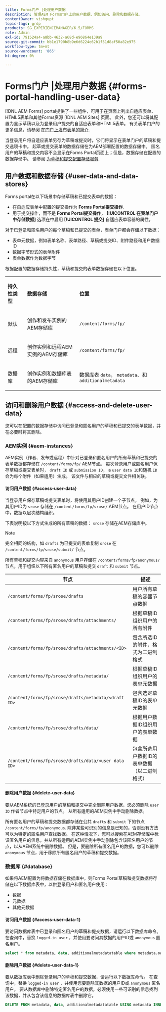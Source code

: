 ```yaml
---
title: Forms门户 |处理用户数据
description: 管理AEM Forms门户上的用户数据，例如访问、删除和数据存储。
contentOwner: vishgupt
topic-tags: grdp
products: SG_EXPERIENCEMANAGER/6.5/FORMS
role: Admin
exl-id: 791524a4-a8bb-4632-a68d-e96864e139a9
source-git-commit: bb1e1790b8b9e6d6224c62b1f51d8af50a82e975
workflow-type: tm+mt
source-wordcount: '865'
ht-degree: 0%

---
```


# Forms门户 |处理用户数据 {#forms-portal-handling-user-data}

[!DNL AEM Forms] portal提供了一些组件，可用于在页面上列出自适应表单、HTML5表单和其他Forms资源 [!DNL AEM Sites] 页面。 此外，您还可以将其配置为显示草稿以及为登录用户提交的自适应表单和HTML5表单。 有关表单门户的更多信息，请参阅 [在门户上发布表单的简介](/help/forms/using/introduction-publishing-forms.md).

当登录用户将自适应表单另存为草稿或提交时，它们将显示在表单门户的草稿和提交选项卡中。 起草或提交表单的数据存储在为AEM部署配置的数据存储中。 匿名用户的草稿和提交内容不会显示在Forms Portal页面上；但是，数据存储在配置的数据存储中。 请参阅 [为草稿和提交配置存储服务](/help/forms/using/configuring-draft-submission-storage.md).

## 用户数据和数据存储 {#user-data-and-data-stores}

Forms portal在以下场景中存储草稿和已提交表单的数据：

* 在自适应表单中配置的提交操作为 **Forms Portal提交操作**.
* 用于提交操作，而不是 **Forms Portal提交操作**， **[!UICONTROL 在表单门户中存储数据]** 选项在中启用 **[!UICONTROL 提交]** 自适应表单容器的属性。

对于已登录和匿名用户的每个草稿和已提交的表单，表单门户都会存储以下数据：

* 表单元数据，例如表单名称、表单路径、草稿或提交ID、附件路径和用户数据ID
* 数据字节形式的表单附件
* 表单数据作为数据字节

根据配置的数据存储持久性，草稿和提交的表单数据存储在以下位置。

<table>
 <tbody>
  <tr>
   <td><p><strong>持久性类型</strong></p> </td>
   <td><p><strong>数据存储</strong></p> </td>
   <td><p><strong>位置</strong></p> </td>
  </tr>
  <tr>
   <td><p>默认</p> </td>
   <td><p>创作和发布实例的AEM存储库</p> </td>
   <td><p><code>/content/forms/fp/</code></p> </td>
  </tr>
  <tr>
   <td><p>远程</p> </td>
   <td><p>创作实例和远程AEM实例的AEM存储库</p> </td>
   <td><p><code>/content/forms/fp/</code></p> </td>
  </tr>
  <tr>
   <td><p>数据库</p> </td>
   <td><p>创作实例和数据库表的AEM存储库</p> </td>
   <td>数据库表 <code>data</code>， <code>metadata</code>、和 <code>additionalmetadata</code></td>
  </tr>
 </tbody>
</table>

## 访问和删除用户数据 {#access-and-delete-user-data}

您可以在配置的数据存储中访问已登录和匿名用户的草稿和已提交的表单数据，并在必要时将其删除。

### AEM实例 {#aem-instances}

AEM实例（作者、发布或远程）中针对已登录和匿名用户的所有草稿和已提交的表单数据都存储在 `/content/forms/fp/` AEM节点。 每次登录用户或匿名用户保存草稿或提交表单时， `draft ID` 或 `submission ID`， a `user data ID`和随机 `ID` 会为每个附件（如果适用）生成。 该文件与相应的草稿或提交文件相关联。

#### 访问用户数据 {#access-user-data}

当登录用户保存草稿或提交表单时，将使用其用户ID创建一个子节点。 例如，为其用户ID为 `srose` 存储在 `/content/forms/fp/srose/` AEM节点。 在用户ID节点中，数据以层次结构组织。

下表说明按以下方式生成的所有草稿的数据： `srose` 存储在AEM存储库中。

>[!NOTE]
>
>完全相同的结构，如 `drafts` 为已提交的表单复制 `srose` 在 `/content/forms/fp/srose/submit/` 节点。
>
>所有草稿和提交内容来自 `anonymous` 用户存储在 `/content/forms/fp/anonymous/` 节点，用于组织以下所有匿名用户的草稿和提交 `draft` 和 `submit` 节点。

| 节点 | 描述 |
|---|---|
| `/content/forms/fp/srose/drafts` | 用户所有草稿的容器节点数据 |
| `/content/forms/fp/srose/drafts/attachments/` | 根据草稿ID组织用户的所有附件 |
| `/content/forms/fp/srose/drafts/attachments/<ID>` | 包含所选ID的附件，格式为二进制格式 |
| `/content/forms/fp/srose/drafts/metadata/` | 根据草稿ID组织用户的表单元数据 |
| `/content/forms/fp/srose/drafts/metadata/<draft ID>` | 包含选定草稿ID的表单元数据 |
| `/content/forms/fp/srose/drafts/data/` | 根据用户数据ID组织用户的表单数据 |
| `/content/forms/fp/srose/drafts/data/<user data ID>` | 包含所选用户数据ID的表单数据（以二进制格式） |

#### 删除用户数据 {#delete-user-data}

要从AEM系统的已登录用户的草稿和提交中完全删除用户数据，您必须删除 `user ID` 作者节点中特定用户的节点。 从所有适用的AEM实例中手动删除数据。

所有匿名用户的草稿和提交数据都存储在公共 `drafts` 和 `submit` 下的节点 `/content/forms/fp/anonymous`. 除非某些可识别的信息是已知的，否则没有方法可以为特定的匿名用户查找数据。 在这种情况下，您可以搜索在AEM存储库中标识匿名用户的信息，并从所有适用的AEM实例中手动删除包含该匿名用户的节点，以从AEM系统中删除数据。 但是，要删除所有匿名用户的数据，您可以删除 `anonymous` 节点，用于移除所有匿名用户的草稿和提交数据。

### 数据库 {#database}

如果将AEM配置为将数据存储在数据库中，则Forms Portal草稿和提交数据将存储在以下数据库表中，以供登录用户和匿名用户使用：

* 数据
* 元数据
* 其他元数据

#### 访问用户数据 {#access-user-data-1}

要访问数据库表中已登录和匿名用户的草稿和提交数据，请运行以下数据库命令。 在查询中，替换 `logged-in user` ，并使用要访问其数据的用户ID或 `anonymous` 匿名用户。

```sql
select * from metadata, data, additionalmetadatatable where metadata.owner = 'logged-in user' and metadata.id = additionalmetadatatable.id and metadata.userdataID = data.id
```

#### 删除用户数据 {#delete-user-data-1}

要从数据库表中删除登录用户的草稿和提交数据，请运行以下数据库命令。 在查询中，替换 `logged-in user` ，并使用您要删除其数据的用户ID或 `anonymous` 匿名用户。 要从数据库中删除特定匿名用户的数据，必须使用一些可识别的信息找到该数据，并从包含该信息的数据库表中删除它。

```sql
DELETE FROM metadata, data, additionalmetadatatable USING metadata INNER JOIN data ON metadata.userdataID = data.id INNER JOIN additionalmetadatatable ON metadata.id = additionalmetadatatable.id WHERE metadata.owner = 'logged-in user'
```
